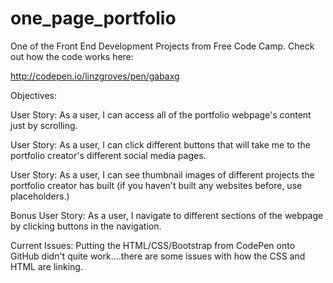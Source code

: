 # one_page_portfolio
One of the Front End Development Projects from Free Code Camp. Check out how the code works here:

http://codepen.io/linzgroves/pen/gabaxg

Objectives:

User Story: As a user, I can access all of the portfolio webpage's content just by scrolling.

User Story: As a user, I can click different buttons that will take me to the portfolio creator's different social media pages.

User Story: As a user, I can see thumbnail images of different projects the portfolio creator has built (if you haven't built any websites before, use placeholders.)

Bonus User Story: As a user, I navigate to different sections of the webpage by clicking buttons in the navigation.



Current Issues: Putting the HTML/CSS/Bootstrap from CodePen onto GitHub didn't quite work....there are some issues with how the CSS and HTML are linking.
